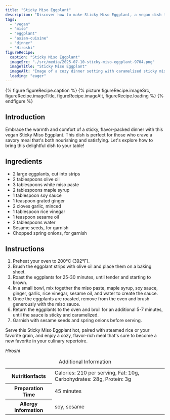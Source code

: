 ```yaml
---
title: "Sticky Miso Eggplant"
description: "Discover how to make Sticky Miso Eggplant, a vegan dish that's perfect for a comforting and flavorful dinner. Easy to prepare and delicious!"
tags:
  - "vegan"
  - "miso"
  - "eggplant"
  - "asian-cuisine"
  - "dinner"
  - "Hiroshi"
figureRecipe: 
  caption: "Sticky Miso Eggplant"
  imageSrc: "./src/media/2025-07-10-sticky-miso-eggplant-9704.png"
  imageTitle: "Sticky Miso Eggplant"
  imageAlt: "Image of a cozy dinner setting with caramelized sticky miso eggplant strips garnished with sesame seeds and spring onions, alongside a bowl of steamed rice, on a clean, minimalist table."
  loading: "eager"
---
```


{% figure figureRecipe.caption %}
{% picture figureRecipe.imageSrc, figureRecipe.imageTitle, figureRecipe.imageAlt, figureRecipe.loading %}
{% endfigure %}

## Introduction

Embrace the warmth and comfort of a sticky, flavor-packed dinner with this vegan Sticky Miso Eggplant. This dish is perfect for those who crave a savory meal that's both nourishing and satisfying. Let's explore how to bring this delightful dish to your table!

## Ingredients

- 2 large eggplants, cut into strips
- 2 tablespoons olive oil
- 3 tablespoons white miso paste
- 2 tablespoons maple syrup
- 1 tablespoon soy sauce
- 1 teaspoon grated ginger
- 2 cloves garlic, minced
- 1 tablespoon rice vinegar
- 1 teaspoon sesame oil
- 2 tablespoons water
- Sesame seeds, for garnish
- Chopped spring onions, for garnish

## Instructions

1. Preheat your oven to 200°C (392°F).
2. Brush the eggplant strips with olive oil and place them on a baking sheet.
3. Roast the eggplants for 25-30 minutes, until tender and starting to brown.
4. In a small bowl, mix together the miso paste, maple syrup, soy sauce, ginger, garlic, rice vinegar, sesame oil, and water to create the sauce.
5. Once the eggplants are roasted, remove from the oven and brush generously with the miso sauce.
6. Return the eggplants to the oven and broil for an additional 5-7 minutes, until the sauce is sticky and caramelized.
7. Garnish with sesame seeds and spring onions before serving.

Serve this Sticky Miso Eggplant hot, paired with steamed rice or your favorite grain, and enjoy a cozy, flavor-rich meal that's sure to become a new favorite in your culinary repertoire.

*Hiroshi*

<table><caption class='sr-only'>Additional Information</caption><tr><th>Nutritionfacts</th><td>Calories: 210 per serving, Fat: 10g, Carbohydrates: 28g, Protein: 3g&nbsp;</td></tr><tr><th>Preparation Time</th><td>45 minutes&nbsp;</td></tr><tr><th>Allergy Information</th><td>soy, sesame&nbsp;</td></tr></table>

